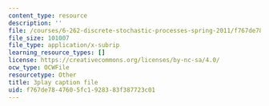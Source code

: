 ```yaml
---
content_type: resource
description: ''
file: /courses/6-262-discrete-stochastic-processes-spring-2011/f767de7847605fc1928383f387723c01_ImKFBTqLqdE.vtt
file_size: 101007
file_type: application/x-subrip
learning_resource_types: []
license: https://creativecommons.org/licenses/by-nc-sa/4.0/
ocw_type: OCWFile
resourcetype: Other
title: 3play caption file
uid: f767de78-4760-5fc1-9283-83f387723c01
---
```

